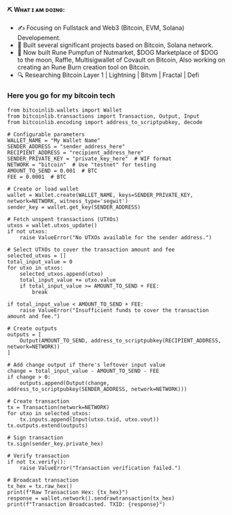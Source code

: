 #### ⛏ Wʜᴀᴛ ɪ ᴀᴍ ᴅᴏɪɴɢ:

- ✍ Focusing on Fullstack and Web3 (Bitcoin, EVM, Solana) Developement.
- 🌱 Built several significant projects based on Bitcoin, Solana network. 
- 💼 Now built Rune Pumpfun of Nutmarket, $DOG Marketplace of $DOG to the moon, Raffle, Multisigwallet of Covault on Bitcoin, Also working on creating an Rune Burn creation tool on Bitcoin.
- 🔍 Researching Bitcoin Layer 1 | Lightning | Bitvm | Fractal | Defi
<!--
#### 📞 Cᴏɴᴛᴀᴄᴛ ᴍᴇ Oɴ ʜᴇʀᴇ:

<p> 
    <a href="mailto:peteyama.py@gmail.com" target="_blank"><img alt="Email"
        src="https://img.shields.io/badge/Email-00599c?style=for-the-badge&logo=gmail&logoColor=white"/></a>
    <a href="https://x.com/abcd_0621_" target="_blank"><img alt="Twitter"
        src="https://img.shields.io/badge/Twitter-000000?style=for-the-badge&logo=x&logoColor=white"/></a>
    <a href="https://discordapp.com/users/1090556308178075690" target="_blank"><img alt="Discord"
        src="https://img.shields.io/badge/Discord-7289DA?style=for-the-badge&logo=discord&logoColor=white"/></a>
    <a href="https://t.me/hunter0409" target="_blank"><img alt="Telegram"
        src="https://img.shields.io/badge/Telegram-26A5E4?style=for-the-badge&logo=telegram&logoColor=white"/></a>
    <a href="https://join.skype.com/invite/uqCULw5VcHGx" target="_blank"><img alt="Skype"
        src="https://img.shields.io/badge/Skype-230077B5?style=for-the-badge&logo=skype&logoColor=white"/></a>
   
</p>
## Need More Details? <a href="https://github.com/btcwhiz/About-Me">Here</a>
-->

### Here you go for my bitcoin tech

```
from bitcoinlib.wallets import Wallet
from bitcoinlib.transactions import Transaction, Output, Input
from bitcoinlib.encoding import address_to_scriptpubkey, decode

# Configurable parameters
WALLET_NAME = "My Wallet Name"
SENDER_ADDRESS = "sender_address_here"
RECIPIENT_ADDRESS = "recipient_address_here"
SENDER_PRIVATE_KEY = "private_key_here"  # WIF format
NETWORK = "bitcoin"  # Use "testnet" for testing
AMOUNT_TO_SEND = 0.001  # BTC
FEE = 0.0001  # BTC

# Create or load wallet
wallet = Wallet.create(WALLET_NAME, keys=SENDER_PRIVATE_KEY, network=NETWORK, witness_type='segwit')
sender_key = wallet.get_key(SENDER_ADDRESS)

# Fetch unspent transactions (UTXOs)
utxos = wallet.utxos_update()
if not utxos:
    raise ValueError("No UTXOs available for the sender address.")

# Select UTXOs to cover the transaction amount and fee
selected_utxos = []
total_input_value = 0
for utxo in utxos:
    selected_utxos.append(utxo)
    total_input_value += utxo.value
    if total_input_value >= AMOUNT_TO_SEND + FEE:
        break

if total_input_value < AMOUNT_TO_SEND + FEE:
    raise ValueError("Insufficient funds to cover the transaction amount and fee.")

# Create outputs
outputs = [
    Output(AMOUNT_TO_SEND, address_to_scriptpubkey(RECIPIENT_ADDRESS, network=NETWORK))
]

# Add change output if there's leftover input value
change = total_input_value - AMOUNT_TO_SEND - FEE
if change > 0:
    outputs.append(Output(change, address_to_scriptpubkey(SENDER_ADDRESS, network=NETWORK)))

# Create transaction
tx = Transaction(network=NETWORK)
for utxo in selected_utxos:
    tx.inputs.append(Input(utxo.txid, utxo.vout))
tx.outputs.extend(outputs)

# Sign transaction
tx.sign(sender_key.private_hex)

# Verify transaction
if not tx.verify():
    raise ValueError("Transaction verification failed.")

# Broadcast transaction
tx_hex = tx.raw_hex()
print(f"Raw Transaction Hex: {tx_hex}")
response = wallet.network().sendrawtransaction(tx_hex)
print(f"Transaction Broadcasted. TXID: {response}")

```

